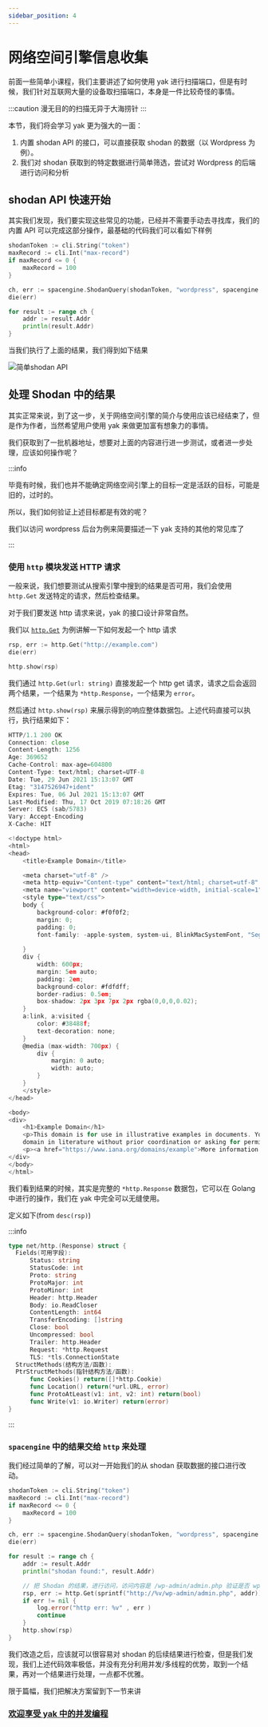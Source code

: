 ```yaml
---
sidebar_position: 4
---
```


# 网络空间引擎信息收集

前面一些简单小课程，我们主要讲述了如何使用 yak 进行扫描端口，但是有时候，我们针对互联网大量的设备取扫描端口，本身是一件比较奇怪的事情。

:::caution
漫无目的的扫描无异于大海捞针
:::

本节，我们将会学习 yak 更为强大的一面：

1. 内置 shodan API 的接口，可以直接获取 shodan 的数据（以 Wordpress 为例）。
2. 我们对 shodan 获取到的特定数据进行简单筛选，尝试对 Wordpress 的后端进行访问和分析

## shodan API 快速开始

其实我们发现，我们要实现这些常见的功能，已经并不需要手动去寻找库，我们的内置 API 可以完成这部分操作，最基础的代码我们可以看如下样例

```go
shodanToken := cli.String("token")
maxRecord := cli.Int("max-record")
if maxRecord <= 0 {
    maxRecord = 100
}

ch, err := spacengine.ShodanQuery(shodanToken, "wordpress", spacengine.maxRecord(maxRecord))
die(err)

for result := range ch {
    addr := result.Addr
    println(result.Addr)
}
```

当我们执行了上面的结果，我们得到如下结果

![简单shodan API](../../static/img/lesson2_1.jpg)

## 处理 Shodan 中的结果

其实正常来说，到了这一步，关于网络空间引擎的简介与使用应该已经结束了，但是作为作者，当然希望用户使用 yak 来做更加富有想象力的事情。

我们获取到了一批机器地址，想要对上面的内容进行进一步测试，或者进一步处理，应该如何操作呢？

:::info

毕竟有时候，我们也并不能确定网络空间引擎上的目标一定是活跃的目标，可能是旧的，过时的。

所以，我们如何验证上述目标都是有效的呢？

我们以访问 wordpress 后台为例来简要描述一下 yak 支持的其他的常见库了

:::

### 使用 `http` 模块发送 HTTP 请求

一般来说，我们想要测试从搜索引擎中搜到的结果是否可用，我们会使用 `http.Get` 发送特定的请求，然后检查结果。

对于我们要发送 http 请求来说，yak 的接口设计非常自然。

我们以 [`http.Get`](/api-manual/api/http#httpget) 为例讲解一下如何发起一个 http 请求

```go
rsp, err := http.Get("http://example.com")
die(err)

http.show(rsp)
```

我们通过 `http.Get(url: string)` 直接发起一个 http get 请求，请求之后会返回两个结果，一个结果为 `*http.Response`，一个结果为 `error`。

然后通过 `http.show(rsp)` 来展示得到的响应整体数据包。上述代码直接可以执行，执行结果如下：

```go
HTTP/1.1 200 OK
Connection: close
Content-Length: 1256
Age: 369652
Cache-Control: max-age=604800
Content-Type: text/html; charset=UTF-8
Date: Tue, 29 Jun 2021 15:13:07 GMT
Etag: "3147526947+ident"
Expires: Tue, 06 Jul 2021 15:13:07 GMT
Last-Modified: Thu, 17 Oct 2019 07:18:26 GMT
Server: ECS (sab/5783)
Vary: Accept-Encoding
X-Cache: HIT

<!doctype html>
<html>
<head>
    <title>Example Domain</title>

    <meta charset="utf-8" />
    <meta http-equiv="Content-type" content="text/html; charset=utf-8" />
    <meta name="viewport" content="width=device-width, initial-scale=1" />
    <style type="text/css">
    body {
        background-color: #f0f0f2;
        margin: 0;
        padding: 0;
        font-family: -apple-system, system-ui, BlinkMacSystemFont, "Segoe UI", "Open Sans", "Helvetica Neue", Helvetica, Arial, sans-serif;
        
    }
    div {
        width: 600px;
        margin: 5em auto;
        padding: 2em;
        background-color: #fdfdff;
        border-radius: 0.5em;
        box-shadow: 2px 3px 7px 2px rgba(0,0,0,0.02);
    }
    a:link, a:visited {
        color: #38488f;
        text-decoration: none;
    }
    @media (max-width: 700px) {
        div {
            margin: 0 auto;
            width: auto;
        }
    }
    </style>    
</head>

<body>
<div>
    <h1>Example Domain</h1>
    <p>This domain is for use in illustrative examples in documents. You may use this
    domain in literature without prior coordination or asking for permission.</p>
    <p><a href="https://www.iana.org/domains/example">More information...</a></p>
</div>
</body>
</html>

```

我们看到结果的时候，其实是完整的 `*http.Response` 数据包，它可以在 Golang 中进行的操作，我们在 yak 中完全可以无缝使用。

定义如下(from `desc(rsp)`)

:::info

```go
type net/http.(Response) struct {
  Fields(可用字段): 
      Status: string  
      StatusCode: int  
      Proto: string  
      ProtoMajor: int  
      ProtoMinor: int  
      Header: http.Header  
      Body: io.ReadCloser  
      ContentLength: int64  
      TransferEncoding: []string  
      Close: bool  
      Uncompressed: bool  
      Trailer: http.Header  
      Request: *http.Request  
      TLS: *tls.ConnectionState  
  StructMethods(结构方法/函数): 
  PtrStructMethods(指针结构方法/函数): 
      func Cookies() return([]*http.Cookie) 
      func Location() return(*url.URL, error) 
      func ProtoAtLeast(v1: int, v2: int) return(bool) 
      func Write(v1: io.Writer) return(error) 
}
```

:::

### `spacengine` 中的结果交给 `http` 来处理

我们经过简单的了解，可以对一开始我们的从 shodan 获取数据的接口进行改动。

```go
shodanToken := cli.String("token")
maxRecord := cli.Int("max-record")
if maxRecord <= 0 {
    maxRecord = 100
}

ch, err := spacengine.ShodanQuery(shodanToken, "wordpress", spacengine.maxRecord(maxRecord))
die(err)

for result := range ch {
    addr := result.Addr
    println("shodan found:", result.Addr)

    // 把 Shodan 的结果，进行访问，访问内容是 /wp-admin/admin.php 验证是否 wp 的 admin 存在
    rsp, err := http.Get(sprintf("http://%v/wp-admin/admin.php", addr))
    if err != nil {
        log.error("http err: %v" , err )
        continue
    }
    http.show(rsp)
}
```

我们改造之后，应该就可以很容易对 shodan 的后续结果进行检查，但是我们发现，我们上述代码效率极低，并没有充分利用并发/多线程的优势，取到一个结果，再对一个结果进行处理，一点都不优雅。

限于篇幅，我们把解决方案留到下一节来讲

### [欢迎享受 yak 中的并发编程](/docs/yakexamples/concurrent)